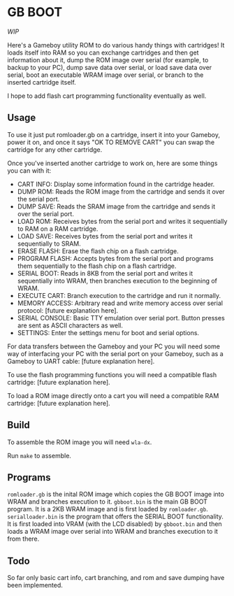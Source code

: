 # GB BOOT

_WIP_

Here's a Gameboy utility ROM to do various handy things with cartridges!  It loads itself into RAM so you can exchange cartridges and then get information about it, dump the ROM image over serial (for example, to backup to your PC), dump save data over serial, or load save data over serial, boot an executable WRAM image over serial, or branch to the inserted cartridge itself.

I hope to add flash cart programming functionality eventually as well.

## Usage

To use it just put romloader.gb on a cartridge, insert it into your Gameboy, power it on, and once it says "OK TO REMOVE CART" you can swap the cartridge for any other cartridge.

Once you've inserted another cartridge to work on, here are some things you can with it:

 * CART INFO: Display some information found in the cartridge header.
 * DUMP ROM: Reads the ROM image from the cartridge and sends it over the serial port.
 * DUMP SAVE: Reads the SRAM image from the cartridge and sends it over the serial port.
 * LOAD ROM: Receives bytes from the serial port and writes it sequentially to RAM on a RAM cartridge.
 * LOAD SAVE: Receives bytes from the serial port and writes it sequentially to SRAM.
 * ERASE FLASH: Erase the flash chip on a flash cartridge.
 * PROGRAM FLASH: Accepts bytes from the serial port and programs them sequentially to the flash chip on a flash cartridge.
 * SERIAL BOOT: Reads in 8KB from the serial port and writes it sequentially into WRAM, then branches execution to the beginning of WRAM.
 * EXECUTE CART: Branch execution to the cartridge and run it normally.
 * MEMORY ACCESS: Arbitrary read and write memory access over serial protocol: [future explanation here].
 * SERIAL CONSOLE: Basic TTY emulation over serial port. Button presses are sent as ASCII characters as well.
 * SETTINGS: Enter the settings menu for boot and serial options.

For data transfers between the Gameboy and your PC you will need some way of interfacing your PC with the serial port on your Gameboy, such as a Gameboy to UART cable: [future explanation here].

To use the flash programming functions you will need a compatible flash cartridge: [future explanation here].

To load a ROM image directly onto a cart you will need a compatible RAM cartridge: [future explanation here].

## Build

To assemble the ROM image you will need `wla-dx`.

Run `make` to assemble.

## Programs

`romloader.gb` is the inital ROM image which copies the GB BOOT image into WRAM and branches execution to it.
`gbboot.bin` is the main GB BOOT program. It is a 2KB WRAM image and is first loaded by `romloader.gb`.
`serialloader.bin` is the program that offers the SERIAL BOOT functionality. It is first loaded into VRAM (with the LCD disabled) by `gbboot.bin` and then loads a WRAM image over serial into WRAM and branches execution to it from there.

## Todo

So far only basic cart info, cart branching, and rom and save dumping have been implemented.
